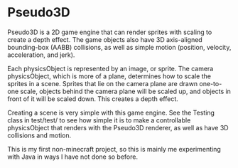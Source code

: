 # Pseudo3D
Pseudo3D is a 2D game engine that can render sprites with scaling to create a depth effect. The game objects also have 3D axis-aligned bounding-box (AABB) collisions, as well as simple motion (position, velocity, acceleration, and jerk).

Each physicsObject is represented by an image, or sprite. The camera physicsObject, which is more of a plane, determines how to scale the sprites in a scene. Sprites that lie on the camera plane are drawn one-to-one scale, objects behind the camera plane will be scaled up, and objects in front of it will be scaled down. This creates a depth effect.

Creating a scene is very simple with this game engine. See the Testing class in test/test/ to see how simple it is to make a controllable physicsObject that renders with the Pseudo3D renderer, as well as have 3D collisions and motion.

This is my first non-minecraft project, so this is mainly me experimenting with Java in ways I have not done so before.